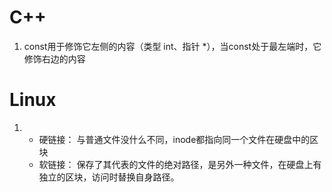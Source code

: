 # C++
1. const用于修饰它左侧的内容（类型 int、指针 *），当const处于最左端时，它修饰右边的内容
# Linux
1. - 硬链接： 与普通文件没什么不同，inode都指向同一个文件在硬盘中的区块
   - 软链接： 保存了其代表的文件的绝对路径，是另外一种文件，在硬盘上有独立的区块，访问时替换自身路径。

